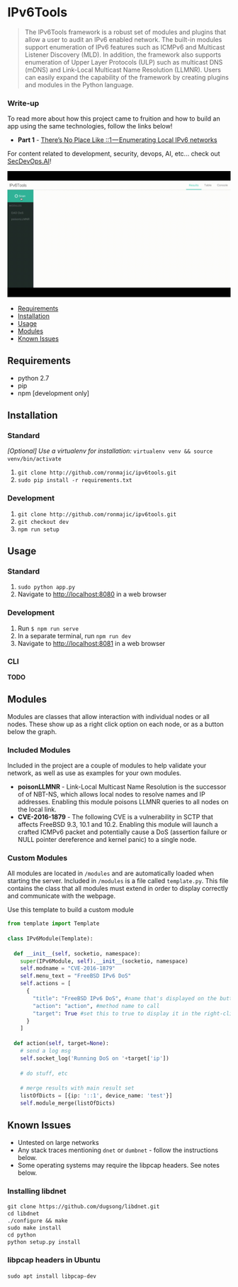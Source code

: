 # IPv6Tools

> The IPv6Tools framework is a robust set of modules and plugins that allow a user to audit an IPv6 enabled network.  The built-in modules support enumeration of IPv6 features such as ICMPv6 and Multicast Listener Discovery (MLD).  In addition, the framework also supports enumeration of Upper Layer Protocols (ULP) such as multicast DNS (mDNS) and Link-Local Multicast Name Resolution (LLMNR).  Users can easily expand the capability of the framework by creating plugins and modules in the Python language.

### Write-up

To read more about how this project came to fruition and how to build an app using the same technologies, follow the links below!

* __Part 1__ - [There’s No Place Like ::1 — Enumerating Local IPv6 networks](https://secdevops.ai/theres-no-place-like-1-enumerating-local-ipv6-networks-88a6247e3519)

For content related to development, security, devops, AI, etc... check out [SecDevOps.AI](https://secdevops.ai)!

<p>
  <img src="screenshots/scanning.gif" alt="IPv6Tools Scanning Network">
</p>



* [Requirements](#requirements)
* [Installation](#installation)
* [Usage](#usage)
* [Modules](#modules)
* [Known Issues](#known-issues)

## Requirements

* python 2.7
* pip
* npm [development only]

## Installation

### Standard

*[Optional] Use a virtualenv for installation:* `virtualenv venv && source venv/bin/activate`

1. `git clone http://github.com/ronmajic/ipv6tools.git`
2. `sudo pip install -r requirements.txt`


### Development
1. `git clone http://github.com/ronmajic/ipv6tools.git`
2. `git checkout dev`
3. `npm run setup`

## Usage

### Standard
1. `sudo python app.py`
2. Navigate to [http://localhost:8080](http://localhost:8080) in a web browser

### Development
1. Run `$ npm run serve`
2. In a separate terminal, run `npm run dev`
3. Navigate to [http://localhost:8081](http://localhost:8081) in a web browser

### CLI
**TODO**

## Modules

Modules are classes that allow interaction with individual nodes or all nodes. These show up as a right click option on each node, or as a button below the graph.

### Included Modules

Included in the project are a couple of modules to help validate your network, as well as use as examples for your own modules.

* **poisonLLMNR** - Link-Local Multicast Name Resolution is the successor of of NBT-NS, which allows local nodes to resolve names and IP addresses.  Enabling this module poisons LLMNR queries to all nodes on the local link.
* **CVE-2016-1879** - The following CVE is a vulnerability in SCTP that affects FreeBSD 9.3, 10.1 and 10.2.  Enabling this module will launch a crafted ICMPv6 packet and potentially cause a DoS (assertion failure or NULL pointer dereference and kernel panic) to a single node.

### Custom Modules

All modules are located in `/modules` and are automatically loaded when starting the server. Included in `/modules` is a file called `template.py`. This file contains the class that all modules must extend in order to display correctly and communicate with the webpage.

Use this template to build a custom module

```python
from template import Template

class IPv6Module(Template):

  def __init__(self, socketio, namespace):
    super(IPv6Module, self).__init__(socketio, namespace)
    self.modname = "CVE-2016-1879"
    self.menu_text = "FreeBSD IPv6 DoS"
    self.actions = [
      {
        "title": "FreeBSD IPv6 DoS", #name that's displayed on the buttons/menu
        "action": "action", #method name to call
        "target": True #set this to true to display it in the right-click menu
      }
    ]

  def action(self, target=None):
    # send a log msg
    self.socket_log('Running DoS on '+target['ip'])
    
    # do stuff, etc

    # merge results with main result set
    listOfDicts = [{ip: '::1', device_name: 'test'}]
    self.module_merge(listOfDicts)

```

## Known Issues

* Untested on large networks
* Any stack traces mentioning `dnet` or `dumbnet` - follow the instructions below.
* Some operating systems may require the libpcap headers. See notes below.

### Installing libdnet
```
git clone https://github.com/dugsong/libdnet.git
cd libdnet
./configure && make
sudo make install
cd python
python setup.py install
```

### libpcap headers in Ubuntu
`sudo apt install libpcap-dev`